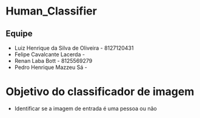 # Human_Classifier

## Equipe

- Luiz Henrique da Silva de Oliveira - 8127120431
- Felipe Cavalcante Lacerda - 
- Renan Laba Bott - 8125569279
- Pedro Henrique Mazzeu Sá - 

# Objetivo do classificador de imagem

- Identificar se a imagem de entrada é uma pessoa ou não
